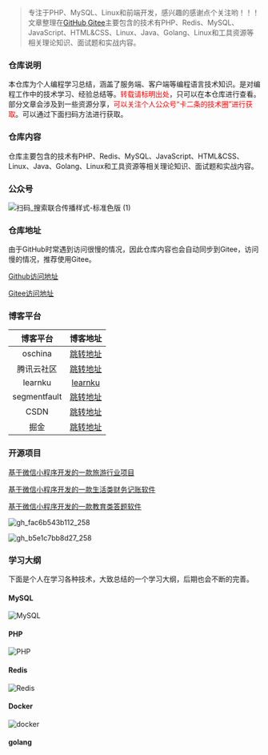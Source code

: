 > 专注于PHP、MySQL、Linux和前端开发，感兴趣的感谢点个关注哟！！！文章整理在[GitHub](https://github.com/bruceqiq/code_study),[Gitee](https://gitee.com/bruce_qiq/code_study)主要包含的技术有PHP、Redis、MySQL、JavaScript、HTML&CSS、Linux、Java、Golang、Linux和工具资源等相关理论知识、面试题和实战内容。

### 仓库说明

本仓库为个人编程学习总结，涵盖了服务端、客户端等编程语言技术知识。是对编程工作中的技术学习、经验总结等。<font color='red'>转载请标明出处</font>，只可以在本仓库进行查看。部分文章会涉及到一些资源分享，<font color='red'>可以关注个人公众号“卡二条的技术圈”进行获取</font>。可以通过下面扫码方法进行获取。

### 仓库内容

仓库主要包含的技术有PHP、Redis、MySQL、JavaScript、HTML&CSS、Linux、Java、Golang、Linux和工具资源等相关理论知识、面试题和实战内容。


### 公众号

![扫码_搜索联合传播样式-标准色版 (1)](https://gitee.com/bruce_qiq/picture/raw/master/2021-4-17/1618652349624-%E6%89%AB%E7%A0%81_%E6%90%9C%E7%B4%A2%E8%81%94%E5%90%88%E4%BC%A0%E6%92%AD%E6%A0%B7%E5%BC%8F-%E6%A0%87%E5%87%86%E8%89%B2%E7%89%88%20(1).png)

### 仓库地址

由于GitHub时常遇到访问很慢的情况，因此仓库内容也会自动同步到Gitee，访问慢的情况，推荐使用Gitee。

[Github访问地址](https://github.com/bruceqiq/code_study)

[Gitee访问地址](https://gitee.com/bruce_qiq/code_study)

### 博客平台

| 博客平台| 博客地址 | 
| :---: | :---: | 
| oschina | [跳转地址](https://my.oschina.net/bruceqiqi) |
| 腾讯云社区 | [跳转地址](https://cloud.tencent.com/developer/user/1047028/activities) |
| learnku | [learnku](https://learnku.com/blog/jack_qi) |
| segmentfault | [跳转地址](https://segmentfault.com/u/sanrenqi) |
| CSDN | [跳转地址](https://blog.csdn.net/qq_27681741?spm=1000.2115.3001.5343) |
| 掘金 | [跳转地址](https://juejin.cn/user/2207475077482424) |


### 开源项目

[基于微信小程序开发的一款旅游行业项目](https://gitee.com/bruce_qiq/travel_manage)

[基于微信小程序开发的一款生活类财务记账软件](https://github.com/bruceqiq/tools)

[基于微信小程序开发的一款教育类答题软件](https://github.com/bruceqiq/cloud_exam)

![gh_fac6b543b112_258](https://gitee.com/bruce_qiq/picture/raw/master/2021-6-1/1622558133715-gh_fac6b543b112_258.jpg)


![gh_b5e1c7bb8d27_258](https://gitee.com/bruce_qiq/picture/raw/master/2021-6-1/1622558158674-gh_b5e1c7bb8d27_258.jpg)

### 学习大纲

下面是个人在学习各种技术，大致总结的一个学习大纲，后期也会不断的完善。

#### MySQL
![MySQL](https://gitee.com/bruce_qiq/picture/raw/master/2021-8-15/1629035885274-MySQL.png)

#### PHP
![PHP](https://gitee.com/bruce_qiq/picture/raw/master/2021-8-15/1629035894952-PHP.png)

#### Redis
![Redis](https://gitee.com/bruce_qiq/picture/raw/master/2021-8-15/1629035875200-Redis.png)

#### Docker
![docker](https://gitee.com/bruce_qiq/picture/raw/master/2021-8-15/1629035904998-docker.png)

#### golang

